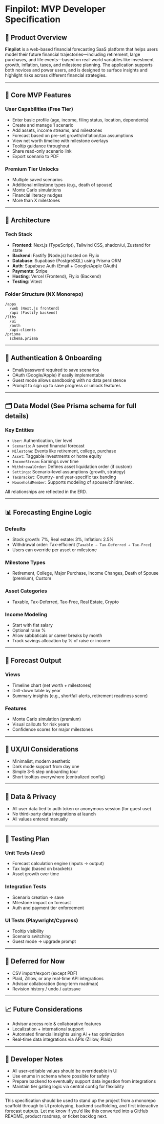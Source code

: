 # Finpilot: MVP Developer Specification

## 🧭 Product Overview

**Finpilot** is a web-based financial forecasting SaaS platform that helps users model their future financial trajectories—including retirement, large purchases, and life events—based on real-world variables like investment growth, inflation, taxes, and milestone planning. The application supports both novices and power users, and is designed to surface insights and highlight risks across different financial strategies.

---

## 🎯 Core MVP Features

### User Capabilities (Free Tier)

- Enter basic profile (age, income, filing status, location, dependents)
- Create and manage 1 scenario
- Add assets, income streams, and milestones
- Forecast based on pre-set growth/inflation/tax assumptions
- View net worth timeline with milestone overlays
- Tooltip guidance throughout
- Share read-only scenario link
- Export scenario to PDF

### Premium Tier Unlocks

- Multiple saved scenarios
- Additional milestone types (e.g., death of spouse)
- Monte Carlo simulations
- Financial literacy nudges
- More than X milestones

---

## 🧱 Architecture

### Tech Stack

- **Frontend**: Next.js (TypeScript), Tailwind CSS, shadcn/ui, Zustand for state
- **Backend**: Fastify (Node.js) hosted on Fly.io
- **Database**: Supabase (PostgreSQL) using Prisma ORM
- **Auth**: Supabase Auth (Email + Google/Apple OAuth)
- **Payments**: Stripe
- **Hosting**: Vercel (Frontend), Fly.io (Backend)
- **Testing**: Vitest

### Folder Structure (NX Monorepo)

```
/apps
  /web (Next.js frontend)
  /api (Fastify backend)
/libs
  /ui
  /auth
  /api-clients
/prisma
  schema.prisma
```

---

## 🔐 Authentication & Onboarding

- Email/password required to save scenarios
- OAuth (Google/Apple) if easily implementable
- Guest mode allows sandboxing with no data persistence
- Prompt to sign up to save progress or unlock features

---

## 🗂️ Data Model (See Prisma schema for full details)

### Key Entities

- `User`: Authentication, tier level
- `Scenario`: A saved financial forecast
- `Milestone`: Events like retirement, college, purchase
- `Asset`: Taggable investments or home equity
- `IncomeStream`: Earnings over time
- `WithdrawalOrder`: Defines asset liquidation order (if custom)
- `Settings`: Scenario-level assumptions (growth, strategy)
- `TaxBracket`: Country- and year-specific tax banding
- `HouseholdMember`: Supports modeling of spouse/children/etc.

All relationships are reflected in the ERD.

---

## 📊 Forecasting Engine Logic

### Defaults

- Stock growth: 7%, Real estate: 3%, Inflation: 2.5%
- Withdrawal order: Tax-efficient (`Taxable → Tax-Deferred → Tax-Free`)
- Users can override per asset or milestone

### Milestone Types

- Retirement, College, Major Purchase, Income Changes, Death of Spouse (premium), Custom

### Asset Categories

- Taxable, Tax-Deferred, Tax-Free, Real Estate, Crypto

### Income Modeling

- Start with flat salary
- Optional raise %
- Allow sabbaticals or career breaks by month
- Track savings allocation by % of raise or income

---

## 📄 Forecast Output

### Views

- Timeline chart (net worth + milestones)
- Drill-down table by year
- Summary insights (e.g., shortfall alerts, retirement readiness score)

### Features

- Monte Carlo simulation (premium)
- Visual callouts for risk years
- Confidence scores for major milestones

---

## 💬 UX/UI Considerations

- Minimalist, modern aesthetic
- Dark mode support from day one
- Simple 3–5 step onboarding tour
- Short tooltips everywhere (centralized config)

---

## 🔐 Data & Privacy

- All user data tied to auth token or anonymous session (for guest use)
- No third-party data integrations at launch
- All values entered manually

---

## 🧪 Testing Plan

### Unit Tests (Jest)

- Forecast calculation engine (inputs → output)
- Tax logic (based on brackets)
- Asset growth over time

### Integration Tests

- Scenario creation → save
- Milestone impact on forecast
- Auth and payment tier enforcement

### UI Tests (Playwright/Cypress)

- Tooltip visibility
- Scenario switching
- Guest mode → upgrade prompt

---

## 🚫 Deferred for Now

- CSV import/export (except PDF)
- Plaid, Zillow, or any real-time API integrations
- Advisor collaboration (long-term roadmap)
- Revision history / undo / autosave

---

## 📈 Future Considerations

- Advisor access role & collaborative features
- Localization + international support
- Automated financial insights using AI + tax optimization
- Real-time data integrations via APIs (Zillow, Plaid)

---

## 🧪 Developer Notes

- All user-editable values should be overrideable in UI
- Use enums in schema where possible for safety
- Prepare backend to eventually support data ingestion from integrations
- Maintain tier gating logic via central config for flexibility

---

This specification should be used to stand up the project from a monorepo scaffold through to UI prototyping, backend scaffolding, and first interactive forecast outputs. Let me know if you'd like this converted into a GitHub README, product roadmap, or ticket backlog next.
